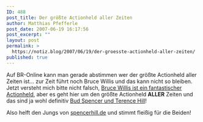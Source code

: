 ```yaml
---
ID: 488
post_title: Der größte Actionheld aller Zeiten
author: Matthias Pfefferle
post_date: 2007-06-19 16:17:56
post_excerpt: ""
layout: post
permalink: >
  https://notiz.blog/2007/06/19/der-groesste-actionheld-aller-zeiten/
published: true
---
```

Auf BR-Online kann man gerade abstimmen wer der größte Actionheld aller Zeiten ist... zur Zeit führt noch Bruce Willis und das kann nicht so bleiben. Jetzt versteht mich bitte nicht falsch, <a href="http://en.wikipedia.org/wiki/Die_Hard">Bruce Willis ist ein fantastischer Actionheld</a>, aber es geht hier um den größte Actionheld <strong>ALLER</strong> Zeiten und das sind ja wohl definitiv <a href="http://www.br-online.de/bayern3/boulevard/artikel/070618-helden/index.xml" rel="vote-for">Bud Spencer und Terence Hill</a>!

Also helft den Jungs von <a href="http://www.budspencer.de/news/index.php?id=393">spencerhill.de</a> und stimmt fleißig für die Beiden!